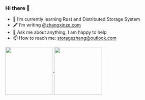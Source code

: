 ### Hi there 👋



<!--
- 📖 I have a B.E.degree in Computer Science [@BUAA](https://www.buaa.edu.cn)
- 🏢 I'm currently a software engineer [@HUAWEI](https://www.huawei.com) based in Beijing
-->
- 🌱 I’m currently learning Rust and Distributed Storage System
- 🖋 I’m writing [@zhangxinze.com](http://zhangxinze.com)
- 💬 Ask me about anything, I am happy to help
- 📫 How to reach me: storagezhang@outlook.com

<a href="https://github.com/storagezhang/github-readme-stats">
  <img align="center" src="https://github-readme-stats.vercel.app/api?username=storagezhang&show_icons=true&theme=algolia&count_private=true&include_all_commits=true" height=150/>
</a>
<a href="https://github.com/storagezhang/convoychat">
  <img align="center" src="https://github-readme-stats.vercel.app/api/top-langs/?username=storagezhang&layout=compact&theme=algolia&hide=java" height=150/>
</a>
